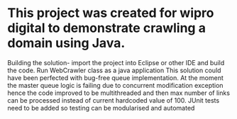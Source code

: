 # This project was created for wipro digital to demonstrate crawling a domain using Java.

Building the solution- import the project into Eclipse or other IDE and build the code.
Run WebCrawler class as a java application
This solution could have been perfected with bug-free queue implementation. At the moment the master queue logic is failing due to concurrent modification exception hence the code improved to be multithreaded and then max number of links can be processed instead of current hardcoded value of 100.
JUnit tests need to be added so testing can be modularised and automated
